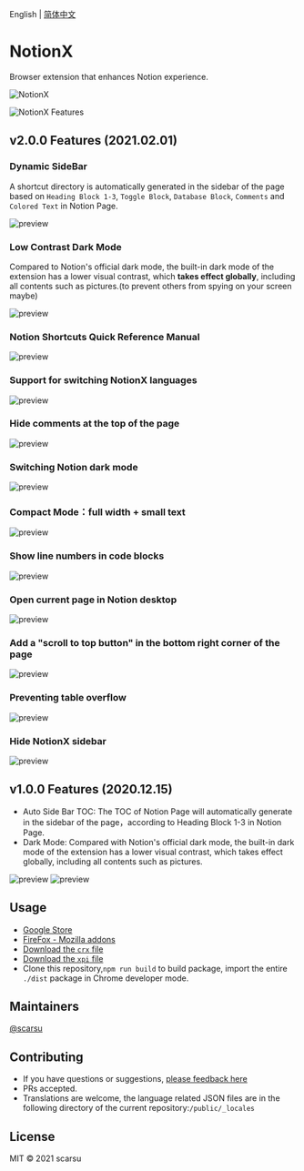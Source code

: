 English | [简体中文](./README.zh-CN.md)

# NotionX

Browser extension that enhances Notion experience.

![NotionX](https://scarsu.oss-cn-shanghai.aliyuncs.com/picgo20210121142800.png)

![NotionX Features](https://scarsu.oss-cn-shanghai.aliyuncs.com/picgo20210121142822.png)

## v2.0.0 Features (2021.02.01)

### Dynamic SideBar



A shortcut directory is automatically generated in the sidebar of the page based on `Heading Block 1-3`, `Toggle Block`, `Database Block`, `Comments` and `Colored Text` in Notion Page.

![preview](https://scarsu.oss-cn-shanghai.aliyuncs.com/picgo20210121123340.gif)

### Low Contrast Dark Mode

Compared to Notion's official dark mode, the built-in dark mode of the extension has a lower visual contrast, which **takes effect globally**, including all contents such as pictures.(to prevent others from spying on your screen maybe)

![preview](https://scarsu.oss-cn-shanghai.aliyuncs.com/picgo20201126192422.gif)

### Notion Shortcuts Quick Reference Manual

![preview](https://scarsu.oss-cn-shanghai.aliyuncs.com/picgo20210121123656.gif)

### Support for switching NotionX languages

![preview](https://scarsu.oss-cn-shanghai.aliyuncs.com/picgo20210121123835.gif)

### Hide comments at the top of the page

![preview](https://scarsu.oss-cn-shanghai.aliyuncs.com/picgo20210121123938.gif)

### Switching Notion dark mode

![preview](https://scarsu.oss-cn-shanghai.aliyuncs.com/picgo20210121124031.gif)

### Compact Mode：full width + small text

![preview](https://scarsu.oss-cn-shanghai.aliyuncs.com/picgo20210121124158.gif)

### Show line numbers in code blocks

![preview](https://scarsu.oss-cn-shanghai.aliyuncs.com/picgo20210121124238.gif)

### Open current page in Notion desktop

![preview](https://scarsu.oss-cn-shanghai.aliyuncs.com/picgo20210121124736.gif)

### Add a "scroll to top button" in the bottom right corner of the page

![preview](https://scarsu.oss-cn-shanghai.aliyuncs.com/picgo20210121124828.gif)

### Preventing table overflow

![preview](https://scarsu.oss-cn-shanghai.aliyuncs.com/picgo20210121124917.gif)

### Hide NotionX sidebar

![preview](https://scarsu.oss-cn-shanghai.aliyuncs.com/picgo20210121125002.gif)

## v1.0.0 Features (2020.12.15)

- Auto Side Bar TOC: The TOC of Notion Page will automatically generate in the sidebar of the page，according to Heading Block 1-3 in Notion Page.
- Dark Mode: Compared with Notion's official dark mode, the built-in dark mode of the extension has a lower visual contrast, which takes effect globally, including all contents such as pictures.

![preview](https://scarsu.oss-cn-shanghai.aliyuncs.com/picgo20201126192422.gif)
![preview](https://scarsu.oss-cn-shanghai.aliyuncs.com/picgo20201126192421.gif)

## Usage

- [Google Store](https://chrome.google.com/webstore/detail/notionx/ojnlojnakahpmkbpigmjhcgibccnidpk)
- [FireFox - Mozilla addons](https://addons.mozilla.org/firefox/addon/notionx/)
- [Download the `crx` file](https://scarsu.oss-cn-shanghai.aliyuncs.com/notionx/notionx_for_notion_v2.0.0.crx)
- [Download the `xpi` file](https://scarsu.oss-cn-shanghai.aliyuncs.com/notionx/notionx_for_notion-2.0.1-fx.xpi)
- Clone this repository,`npm run build` to build package, import the entire `./dist` package in Chrome developer mode.

## Maintainers

[@scarsu](https://github.com/scarsu)

## Contributing

- If you have questions or suggestions, [please feedback here](https://github.com/scarsu/NotionX/discussions/4)
- PRs accepted.
- Translations are welcome, the language related JSON files are in the following directory of the current repository:`/public/_locales`

## License

MIT © 2021 scarsu
